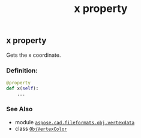 ﻿---
title: x property
second_title: Aspose.CAD for Python via .NET API References
description: 
type: docs
weight: 70
url: /aspose.cad.fileformats.obj.vertexdata/objvertexcolor/x/
is_root: false
---

## x property


Gets the x coordinate.
### Definition:
```python
@property
def x(self):
    ...
```

### See Also
* module [`aspose.cad.fileformats.obj.vertexdata`](../../)
* class [`ObjVertexColor`](/cad/python-net/aspose.cad.fileformats.obj.vertexdata/objvertexcolor)
